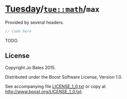 [Tuesday](../../../README.md)/[`tue::math`](../../namespaces/tue/math.md)/`max`
===============================================================================
Provided by several headers.

```c++
// Code here
```

TODO.

License
-------
Copyright Jo Bates 2015.

Distributed under the Boost Software License, Version 1.0.

See accompanying file [LICENSE_1_0.txt](../../../LICENSE_1_0.txt) or copy at
http://www.boost.org/LICENSE_1_0.txt.
